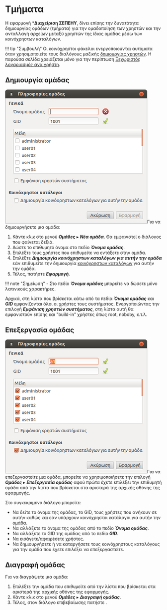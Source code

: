 # Τμήματα

Η εφαρμογή ***Διαχείριση ΣΕΠΕΗΥ**, δίνει επίσης την δυνατότητα δημιουργίας
ομάδων (τμήματα) για την ομαδοποίηση των χρηστών και την ανταλλαγή αρχείων
μεταξύ χρηστών της ίδιας ομάδας μέσω των κοινόχρηστων καταλόγων.

!!! tip "Συμβουλή"
    Οι κοινόχρηστοι φάκελοι ενεργοποιούνται αυτόματα όταν χρησιμοποιείτε τους
    διαλόγους μαζικής [δημιουργίας χρηστών](../users.md). Η παρούσα σελίδα
    χρειάζεται μόνο για την περίπτωση [Ξεχωριστός λογαριασμός ανά
    χρήστη](../users.md/#ξεχωριστός-λογαριασμός-ανά-χρήστη).

## Δημιουργία ομάδας

[![](create-group.png)](create-group.png)Για να δημιουργήσετε μια ομάδα:

 1. Κάντε κλικ στο μενού ***Ομάδες*** ▸ ***Νέα ομάδα***. Θα εμφανιστεί ο
    διάλογος που φαίνεται δεξιά.
 2. Δώστε το επιθυμητό όνομα στο πεδίο ***Όνομα ομάδας***.
 3. Επιλέξτε τους χρήστες που επιθυμείτε να εντάξετε στην ομάδα.
 4. Επιλέξτε ***Δημιουργία κοινόχρηστων καταλόγων για αυτήν την ομάδα*** εάν
    επιθυμείτε την δημιουργία [κοινόχρηστων καταλόγων](../shared-folders.md)
    για αυτήν την ομάδα.
 5. Τέλος, πατήστε ***Εφαρμογή***.

!!! note "Σημείωση"
    - Στο πεδίο ***Όνομα ομάδας*** μπορείτε να δώσετε μόνο λατινικούς
    χαρακτήρες.

Αρχικά, στη λίστα που βρίσκεται κάτω από τα πεδία ***Όνομα ομάδας*** και
***GID*** εμφανίζονται όλοι οι χρήστες τους συστήματος. Ενεργοποιώντας την
επιλογή ***Εμφάνιση χρηστών συστήματος***, στη λίστα αυτή θα εμφανιστούν επίσης
και "build-in" χρήστες όπως root, noboby, κ.τ.λ.

## Επεξεργασία ομάδας

[![](edit-group.png)](edit-group.png)Για να επεξεργαστείτε μια ομάδα, μπορείτε
να χρησιμοποιήσετε την επιλογή ***Ομάδες*** ▸ ***Επεξεργασία ομάδας*** αφού
πρώτα έχετε επιλέξει την επιθυμητή ομάδα από την λίστα που βρίσκεται στα
αριστερά της αρχικής οθόνης της εφαρμογής.

Στο συγκεκριμένο διάλογο μπορείτε:

  - Να δείτε το όνομα της ομάδας, το GID, τους χρήστες που ανήκουν σε αυτήν
    καθώς και εάν υπάρχουν κοινόχρηστοι κατάλογοι για αυτήν την ομάδα.
  - Να αλλάξετε το όνομα της ομάδας από το πεδίο ***Όνομα ομάδας***.
  - Να αλλάξετε το GID της ομάδας από το πεδίο ***GID***.
  - Να εισάγετε/αφαιρέσετε χρήστες.
  - Να δημιουργήσετε ή να καταργήσετε τους κοινόχρηστους καταλόγους για
    την ομάδα που έχετε επιλέξει να επεξεργαστείτε.

## Διαγραφή ομάδας

Για να διαγράψετε μια ομάδα:

1.  Επιλέξτε την ομάδα που επιθυμείτε από την λίστα που βρίσκεται στα
    αριστερά της αρχικής οθόνης της εφαρμογής.
2.  Κάντε κλικ στο μενού ***Ομάδες*** ▸ ***Διαγραφή ομάδας***.
3.  Τέλος, στον διάλογο επιβεβαίωσης πατήστε .
